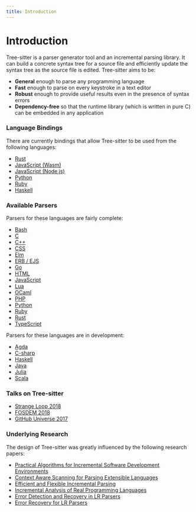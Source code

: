 ```yaml
---
title: Introduction
---
```


# Introduction

Tree-sitter is a parser generator tool and an incremental parsing library. It can build a concrete syntax tree for a source file and efficiently update the syntax tree as the source file is edited. Tree-sitter aims to be:

* **General** enough to parse any programming language
* **Fast** enough to parse on every keystroke in a text editor
* **Robust** enough to provide useful results even in the presence of syntax errors
* **Dependency-free** so that the runtime library (which is written in pure C) can be embedded in any application

### Language Bindings

There are currently bindings that allow Tree-sitter to be used from the following languages:

* [Rust](https://github.com/tree-sitter/tree-sitter/tree/master/lib/binding_rust)
* [JavaScript (Wasm)](https://github.com/tree-sitter/tree-sitter/tree/master/lib/binding_web)
* [JavaScript (Node.js)](https://github.com/tree-sitter/node-tree-sitter)
* [Python](https://github.com/tree-sitter/py-tree-sitter)
* [Ruby](https://github.com/tree-sitter/ruby-tree-sitter)
* [Haskell](https://github.com/tree-sitter/haskell-tree-sitter)

### Available Parsers

Parsers for these languages are fairly complete:

* [Bash](https://github.com/tree-sitter/tree-sitter-bash)
* [C](https://github.com/tree-sitter/tree-sitter-c)
* [C++](https://github.com/tree-sitter/tree-sitter-cpp)
* [CSS](https://github.com/tree-sitter/tree-sitter-css)
* [Elm](https://github.com/razzeee/tree-sitter-elm)
* [ERB / EJS](https://github.com/tree-sitter/tree-sitter-embedded-template)
* [Go](https://github.com/tree-sitter/tree-sitter-go)
* [HTML](https://github.com/tree-sitter/tree-sitter-html)
* [JavaScript](https://github.com/tree-sitter/tree-sitter-javascript)
* [Lua](https://github.com/Azganoth/tree-sitter-lua)
* [OCaml](https://github.com/tree-sitter/tree-sitter-ocaml)
* [PHP](https://github.com/tree-sitter/tree-sitter-php)
* [Python](https://github.com/tree-sitter/tree-sitter-python)
* [Ruby](https://github.com/tree-sitter/tree-sitter-ruby)
* [Rust](https://github.com/tree-sitter/tree-sitter-rust)
* [TypeScript](https://github.com/tree-sitter/tree-sitter-typescript)

Parsers for these languages are in development:

* [Agda](https://github.com/tree-sitter/tree-sitter-agda)
* [C-sharp](https://github.com/tree-sitter/tree-sitter-c-sharp)
* [Haskell](https://github.com/tree-sitter/tree-sitter-haskell)
* [Java](https://github.com/tree-sitter/tree-sitter-java)
* [Julia](https://github.com/tree-sitter/tree-sitter-julia)
* [Scala](https://github.com/tree-sitter/tree-sitter-scala)

### Talks on Tree-sitter

* [Strange Loop 2018](https://www.thestrangeloop.com/2018/tree-sitter---a-new-parsing-system-for-programming-tools.html)
* [FOSDEM 2018](https://www.youtube.com/watch?v=0CGzC_iss-8)
* [GitHub Universe 2017](https://www.youtube.com/watch?v=a1rC79DHpmY)

### Underlying Research

The design of Tree-sitter was greatly influenced by the following research papers:

- [Practical Algorithms for Incremental Software Development Environments](https://www2.eecs.berkeley.edu/Pubs/TechRpts/1997/CSD-97-946.pdf)
- [Context Aware Scanning for Parsing Extensible Languages](http://www.umsec.umn.edu/publications/Context-Aware-Scanning-Parsing-Extensible)
- [Efficient and Flexible Incremental Parsing](http://ftp.cs.berkeley.edu/sggs/toplas-parsing.ps)
- [Incremental Analysis of Real Programming Languages](https://pdfs.semanticscholar.org/ca69/018c29cc415820ed207d7e1d391e2da1656f.pdf)
- [Error Detection and Recovery in LR Parsers](http://what-when-how.com/compiler-writing/bottom-up-parsing-compiler-writing-part-13)
- [Error Recovery for LR Parsers](http://www.dtic.mil/dtic/tr/fulltext/u2/a043470.pdf)
